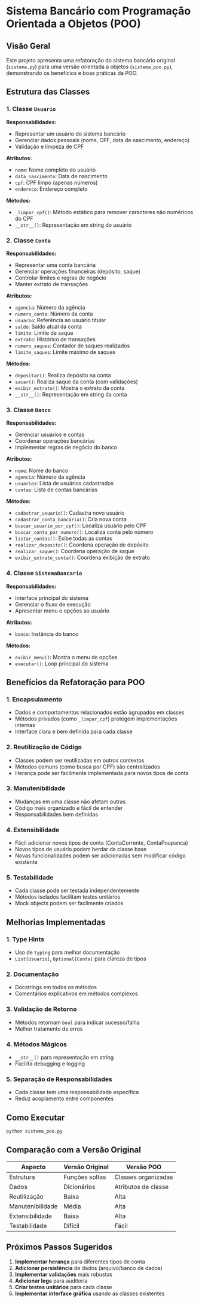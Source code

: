 # Sistema Bancário com Programação Orientada a Objetos (POO)

## Visão Geral

Este projeto apresenta uma refatoração do sistema bancário original (`sistema.py`) para uma versão orientada a objetos (`sistema_poo.py`), demonstrando os benefícios e boas práticas da POO.

## Estrutura das Classes

### 1. Classe `Usuario`
**Responsabilidades:**
- Representar um usuário do sistema bancário
- Gerenciar dados pessoais (nome, CPF, data de nascimento, endereço)
- Validação e limpeza de CPF

**Atributos:**
- `nome`: Nome completo do usuário
- `data_nascimento`: Data de nascimento
- `cpf`: CPF limpo (apenas números)
- `endereco`: Endereço completo

**Métodos:**
- `_limpar_cpf()`: Método estático para remover caracteres não numéricos do CPF
- `__str__()`: Representação em string do usuário

### 2. Classe `Conta`
**Responsabilidades:**
- Representar uma conta bancária
- Gerenciar operações financeiras (depósito, saque)
- Controlar limites e regras de negócio
- Manter extrato de transações

**Atributos:**
- `agencia`: Número da agência
- `numero_conta`: Número da conta
- `usuario`: Referência ao usuário titular
- `saldo`: Saldo atual da conta
- `limite`: Limite de saque
- `extrato`: Histórico de transações
- `numero_saques`: Contador de saques realizados
- `limite_saques`: Limite máximo de saques

**Métodos:**
- `depositar()`: Realiza depósito na conta
- `sacar()`: Realiza saque da conta (com validações)
- `exibir_extrato()`: Mostra o extrato da conta
- `__str__()`: Representação em string da conta

### 3. Classe `Banco`
**Responsabilidades:**
- Gerenciar usuários e contas
- Coordenar operações bancárias
- Implementar regras de negócio do banco

**Atributos:**
- `nome`: Nome do banco
- `agencia`: Número da agência
- `usuarios`: Lista de usuários cadastrados
- `contas`: Lista de contas bancárias

**Métodos:**
- `cadastrar_usuario()`: Cadastra novo usuário
- `cadastrar_conta_bancaria()`: Cria nova conta
- `buscar_usuario_por_cpf()`: Localiza usuário pelo CPF
- `buscar_conta_por_numero()`: Localiza conta pelo número
- `listar_contas()`: Exibe todas as contas
- `realizar_deposito()`: Coordena operação de depósito
- `realizar_saque()`: Coordena operação de saque
- `exibir_extrato_conta()`: Coordena exibição de extrato

### 4. Classe `SistemaBancario`
**Responsabilidades:**
- Interface principal do sistema
- Gerenciar o fluxo de execução
- Apresentar menu e opções ao usuário

**Atributos:**
- `banco`: Instância do banco

**Métodos:**
- `exibir_menu()`: Mostra o menu de opções
- `executar()`: Loop principal do sistema

## Benefícios da Refatoração para POO

### 1. **Encapsulamento**
- Dados e comportamentos relacionados estão agrupados em classes
- Métodos privados (como `_limpar_cpf`) protegem implementações internas
- Interface clara e bem definida para cada classe

### 2. **Reutilização de Código**
- Classes podem ser reutilizadas em outros contextos
- Métodos comuns (como busca por CPF) são centralizados
- Herança pode ser facilmente implementada para novos tipos de conta

### 3. **Manutenibilidade**
- Mudanças em uma classe não afetam outras
- Código mais organizado e fácil de entender
- Responsabilidades bem definidas

### 4. **Extensibilidade**
- Fácil adicionar novos tipos de conta (ContaCorrente, ContaPoupanca)
- Novos tipos de usuário podem herdar da classe base
- Novas funcionalidades podem ser adicionadas sem modificar código existente

### 5. **Testabilidade**
- Cada classe pode ser testada independentemente
- Métodos isolados facilitam testes unitários
- Mock objects podem ser facilmente criados

## Melhorias Implementadas

### 1. **Type Hints**
- Uso de `typing` para melhor documentação
- `List[Usuario]`, `Optional[Conta]` para clareza de tipos

### 2. **Documentação**
- Docstrings em todos os métodos
- Comentários explicativos em métodos complexos

### 3. **Validação de Retorno**
- Métodos retornam `bool` para indicar sucesso/falha
- Melhor tratamento de erros

### 4. **Métodos Mágicos**
- `__str__()` para representação em string
- Facilita debugging e logging

### 5. **Separação de Responsabilidades**
- Cada classe tem uma responsabilidade específica
- Reduz acoplamento entre componentes

## Como Executar

```bash
python sistema_poo.py
```

## Comparação com a Versão Original

| Aspecto | Versão Original | Versão POO |
|---------|----------------|------------|
| Estrutura | Funções soltas | Classes organizadas |
| Dados | Dicionários | Atributos de classe |
| Reutilização | Baixa | Alta |
| Manutenibilidade | Média | Alta |
| Extensibilidade | Baixa | Alta |
| Testabilidade | Difícil | Fácil |

## Próximos Passos Sugeridos

1. **Implementar herança** para diferentes tipos de conta
2. **Adicionar persistência** de dados (arquivo/banco de dados)
3. **Implementar validações** mais robustas
4. **Adicionar logs** para auditoria
5. **Criar testes unitários** para cada classe
6. **Implementar interface gráfica** usando as classes existentes 